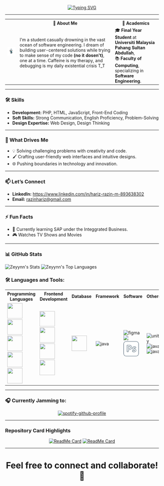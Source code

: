 <div align="center">
  
  [![Typing SVG](https://readme-typing-svg.demolab.com?font=Pacifico&size=30&duration=4000&pause=1000&color=004EFF&background=4800A800&center=true&vCenter=true&width=435&lines=Hola+%F0%9F%91%8B%2C+I'm+Razin!++)](https://git.io/typing-svg)
</div>

---
<table>
  <tr>
    <td rowspan="2">
      <img src="https://github.com/Zeyynn/Zeyynn/blob/main/output-onlinegiftools.gif?raw=true" alt="output-onlinegiftools" width="200">
    </td>
    <th>
      🚀 About Me 
    </th>
    <th>
      📜 Academics  
    </th>
    </tr>
  <tr>
    <td>
       I'm a student casually drowning in the vast ocean of software engineering.
I dream of building user-centered solutions while trying to make sense of my code <strong>(no it dosen't)</strong>, one at a time. Caffeine is my therapy, and debugging is my daily existential crisis T_T
      <br><br>
    </td>
    <td>
      🎓 <strong>Final Year Student</strong> at <strong>Universiti Malaysia Pahang Sultan Abdullah</strong>,<br>
      📚 <strong>Faculty of Computing</strong>, specializing in <strong>Software Engineering</strong>.
    </td>
  </tr>
</table>

---

### 🛠️ Skills  
- **Development:** PHP, HTML, JavaScript, Front-End Coding  
- **Soft Skills:** Strong Communication, English Proficiency, Problem-Solving  
- **Design Expertise:** Web Design, Design Thinking  

---

### 🌟 What Drives Me  
- 💡 Solving challenging problems with creativity and code.  
- 🖌️ Crafting user-friendly web interfaces and intuitive designs.  
- 🌐 Pushing boundaries in technology and innovation.  

---

### 📫 Let’s Connect  
- **LinkedIn:** https://www.linkedin.com/in/hariz-razin-m-893638302
- **Email:** razinhariz@gmail.com  

---

### ⚡ Fun Facts  
- 🌱 Currently learning SAP under the Integgrated Business.  
- 🎮 Watches TV Shows and Movies

---

### 📊 GitHub Stats 
<div allign="center">
  
  ![Zeyynn's Stats](https://github-readme-stats.vercel.app/api?username=Zeyynn&theme=outrun&show_icons=true&hide_border=true&count_private=true) ![Zeyynn's Top Languages](https://github-readme-stats.vercel.app/api/top-langs/?username=Zeyynn&theme=outrun&show_icons=true&hide_border=true&layout=compact)
</div>



<h3 align="left">🛠️ Languages and Tools:</h3>
<table>
  <tr>
    <th>Programming Languages</th>
    <th>Frontend Development</th>
    <th>Database</th>
    <th>Framework</th>
    <th>Software</th>
    <th>Others</th>
  </tr>
  <tr>
    <td allign="center">
<img src="https://raw.githubusercontent.com/bablubambal/All_logo_and_pictures/7c0ac2ceb9f9d24992ec393d11fa7337d2f92466/programming%20languages/c%23.svg" height="50" width="50" />
<img src="https://raw.githubusercontent.com/bablubambal/All_logo_and_pictures/7c0ac2ceb9f9d24992ec393d11fa7337d2f92466/programming%20languages/c.svg" height="50" width="50" />
<img src="https://raw.githubusercontent.com/bablubambal/All_logo_and_pictures/7c0ac2ceb9f9d24992ec393d11fa7337d2f92466/programming%20languages/java.svg" height="50" width="50" />
<img src="https://raw.githubusercontent.com/bablubambal/All_logo_and_pictures/7c0ac2ceb9f9d24992ec393d11fa7337d2f92466/programming%20languages/javascript.svg" height="50" width="50" />
<img src="https://github.com/bablubambal/All_logo_and_pictures/blob/main/programming%20languages/php.png?raw=true" height="50" width="50" /></td>
    <td allign="center">
<img src="https://raw.githubusercontent.com/bablubambal/All_logo_and_pictures/7c0ac2ceb9f9d24992ec393d11fa7337d2f92466/others/css.svg" height="50" width="50" />
<img src="https://raw.githubusercontent.com/bablubambal/All_logo_and_pictures/7c0ac2ceb9f9d24992ec393d11fa7337d2f92466/frameworks/boostrap.svg" height="50" width="50" />
<img src="https://raw.githubusercontent.com/bablubambal/All_logo_and_pictures/7c0ac2ceb9f9d24992ec393d11fa7337d2f92466/others/html.svg" height="50" width="50" />
<img src="https://www.vectorlogo.zone/logos/tailwindcss/tailwindcss-icon.svg" height="50" width="50" /></td>
    <td allign="center">
<img src="https://raw.githubusercontent.com/bablubambal/All_logo_and_pictures/7c0ac2ceb9f9d24992ec393d11fa7337d2f92466/databases/mysql.svg" height="50" width="50" /></td>
    <td allign="center">
<img src="https://raw.githubusercontent.com/bablubambal/All_logo_and_pictures/7c0ac2ceb9f9d24992ec393d11fa7337d2f92466/frameworks/laravel.svg" alt="java" height="50" width="50" /></td>
    <td allign="center">
<img src="https://www.vectorlogo.zone/logos/figma/figma-icon.svg" alt="figma" width="50" height="50"/>
<img src="https://skillicons.dev/icons?i=ae"/>
<img src="https://raw.githubusercontent.com/devicons/devicon/master/icons/photoshop/photoshop-line.svg" alt="photoshop" width="50" height="50"/></td>
    <td allign="center">
<img src="https://www.vectorlogo.zone/logos/unity3d/unity3d-icon.svg" alt="unity" width="40" height="40"/>
<img src="https://raw.githubusercontent.com/bablubambal/All_logo_and_pictures/62487087dc4f4f5efee637addbc67a16dd374bf6/text%20editors/vscode.svg" alt="java" height="50" width="50" />
<img src="https://raw.githubusercontent.com/bablubambal/All_logo_and_pictures/7c0ac2ceb9f9d24992ec393d11fa7337d2f92466/ides/android-studio.svg" alt="java" height="50" width="50" /></td>
  </tr>
</table>

---
<h3 align="left">🎧 Currently Jamming to:</h3>
<div align="center">
  
[![spotify-github-profile](https://spotify-github-profile.kittinanx.com/api/view?uid=e0rvd2gjqfjg408l4jreo1dx1&cover_image=true&theme=novatorem&show_offline=false&background_color=121212&interchange=false&bar_color=169cdf&bar_color_cover=false)](https://github.com/kittinan/spotify-github-profile)

</div>


---
<h3 align="left">Repository Card Highlights</h3>
<div align="center">
  
[![ReadMe Card](https://github-readme-stats.vercel.app/api/pin/?username=Zeyynn&repo=Cafe-Management-System-FYP-&theme=outrun)](https://github.com/Zeyynn/Cafe-Management-System-FYP-)
[![ReadMe Card](https://github-readme-stats.vercel.app/api/pin/?username=Zeyynn&repo=SEP-Kafa-Management-System&theme=outrun)](https://github.com/Zeyynn/SEP-Kafa-Management-System)


</div>

---

<h1 align="center">Feel free to connect and collaborate! 🚀</h1>

